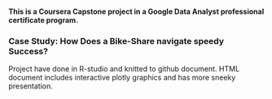 #### This is a Coursera Capstone project in a Google Data Analyst professional certificate program.

### Case Study: How Does a Bike-Share navigate speedy Success?

Project have done in R-studio and knitted to github document.
HTML document includes interactive plotly graphics 
and has more sneeky presentation.

